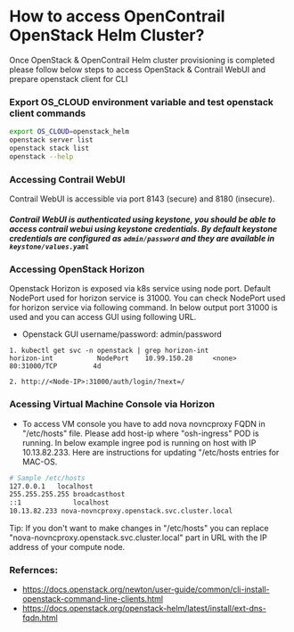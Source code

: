 # How to access OpenContrail OpenStack Helm Cluster?


Once OpenStack & OpenContrail Helm cluster provisioning is completed please follow below steps to access OpenStack & Contrail WebUI and prepare openstack client for CLI

### Export OS_CLOUD environment variable and test openstack client commands
  ```bash
  export OS_CLOUD=openstack_helm
  openstack server list
  openstack stack list
  openstack --help
  ```

### Accessing Contrail WebUI

Contrail WebUI is accessible via port 8143 (secure) and 8180 (insecure).

##### Contrail WebUI is authenticated using keystone, you should be able to access contrail webui using keystone credentials. By default keystone credentials are configured as `admin/password` and they are available in `keystone/values.yaml`

### Accessing OpenStack Horizon

Openstack Horizon is exposed via k8s service using node port. Default NodePort used for horizon service is 31000.
You can check NodePort used for horizon service via following command. In below output port 31000 is used and you can access GUI using following URL.

* Openstack GUI username/password: admin/password

```Text
1. kubectl get svc -n openstack | grep horizon-int
horizon-int           NodePort    10.99.150.28     <none>        80:31000/TCP         4d

2. http://<Node-IP>:31000/auth/login/?next=/
```

### Acessing Virtual Machine Console via Horizon

* To access VM console you have to add nova novncproxy FQDN in "/etc/hosts" file. Please add host-ip where "osh-ingress" POD is running. In below example ingree pod is running on host with IP 10.13.82.233. Here are instructions for updating "/etc/hosts entries for MAC-OS.

```bash
# Sample /etc/hosts
127.0.0.1	localhost
255.255.255.255	broadcasthost
::1             localhost
10.13.82.233 nova-novncproxy.openstack.svc.cluster.local
```

Tip: If you don't want to make changes in "/etc/hosts" you can replace "nova-novncproxy.openstack.svc.cluster.local" part in URL with the IP address of your compute node.

### Refernces:

* https://docs.openstack.org/newton/user-guide/common/cli-install-openstack-command-line-clients.html
* https://docs.openstack.org/openstack-helm/latest/install/ext-dns-fqdn.html
